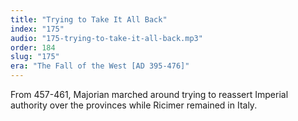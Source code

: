 ```yaml
---
title: "Trying to Take It All Back"
index: "175"
audio: "175-trying-to-take-it-all-back.mp3"
order: 184
slug: "175"
era: "The Fall of the West [AD 395-476]"
---
```


From 457-461, Majorian marched around trying to reassert Imperial authority over the provinces while Ricimer remained in Italy. 


